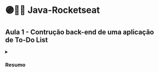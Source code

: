 # 🟣👩‍💻 Java-Rocketseat

## Aula 1 - Contrução back-end de uma aplicação de To-Do List

<details>
<summary><h3>Resumo</h3></summary>
  Vamos decolar! Nessa aula vamos dar os primeiros passos em Java e na construção da aplicação. Você vai ver conceitos essenciais do Spring Boot e colocar a mão na massa configurando o ambiente de desenvolvimento com Java e Maven, instalando extensões e criando a estrutura do projeto.
</details>
